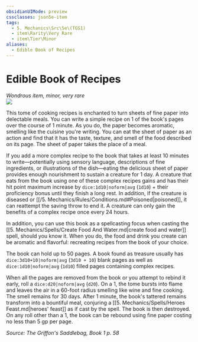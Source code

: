 ```yaml
---
obsidianUIMode: preview
cssclasses: json5e-item
tags:
  - 5. Mechanics\Src\5e\(TGS1)
  - item\Rarity\Very Rare
  - item\Tier\Minor
aliases:
  - Edible Book of Recipes
---
```

# Edible Book of Recipes
*Wondrous item, minor, very rare*  
![](https://raw.githubusercontent.com/TheGiddyLimit/homebrew/master/_img/TGS1/Edible-Book-of-Recipes.webp#right)  


This tome of cooking recipes is enchanted to turn sheets of fine paper into delectable meals. You can write a simple recipe on 1 of the book's pages over the course of 1 minute. As you do, the paper becomes aromatic, smelling like the cuisine you're writing. You can eat the sheet of paper as an action and find that it has the taste, texture, and smell of the food described on its page. The sheet of paper takes the place of a meal.

If you add a more complex recipe to the book that takes at least 10 minutes to write—potentially using sensory language, descriptions of fine ingredients, or illustrations of the dish—eating the delicious sheet of paper provides enough nourishment to sustain a creature for 1 day. A creature that eats from the book using one of these complex recipes gains and has their hit point maximum increase by `dice:1d10|noform|avg` (`1d10`) + their proficiency bonus until they finish a long rest. In addition, if the creature is diseased or [[/5. Mechanics/Rules/Conditions.md#Poisoned\|poisoned]], it can reattempt the saving throw to end it. A creature can only gain the benefits of a complex recipe once every 24 hours.

In addition, you can use this book as a spellcasting focus when casting the [[5. Mechanics/Spells/Create Food And Water.md\|create food and water]] spell, should you know it. When you do, the food and drink you create can be aromatic and flavorful: recreating recipes from the book of your choice.

The book can hold up to 50 pages. A book found as treasure usually has `dice:3d10+10|noform|avg` (`3d10 + 10`) blank pages as well as `dice:1d10|noform|avg` (`1d10`) filled pages containing complex recipes.

When all the pages are removed from the book or you attempt to rebind it early, roll a `dice:d20|noform|avg` (`d20`). On a 1, the tome bursts into flame and leaves the air in a 60-foot radius smelling like wine and fine cooking. The smell remains for 30 days. After 1 minute, the book's tattered remains transform into a bountiful meal, conjuring a [[5. Mechanics/Spells/Heroes Feast.md\|heroes' feast]] as if cast by the spell. The book is then destroyed. On any roll other than a 1, the book can be rebound using fine paper costing no less than 5 gp per page.

*Source: The Griffon's Saddlebag, Book 1 p. 58*
